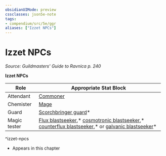 ```yaml
---
obsidianUIMode: preview
cssclasses: json5e-note
tags:
- compendium/src/5e/ggr
aliases: ["Izzet NPCs"]
---
```

# Izzet NPCs
*Source: Guildmasters' Guide to Ravnica p. 240* 

**Izzet NPCs**

| Role | Appropriate Stat Block |
|------|------------------------|
| Attendant | [Commoner](2-Mechanics/CLI/bestiary/humanoid/commoner.md) |
| Chemister | [Mage](2-Mechanics/CLI/bestiary/humanoid/mage.md) |
| Guard | [Scorchbringer guard](2-Mechanics/CLI/bestiary/humanoid/scorchbringer-guard-ggr.md)* |
| Magic tester | [Flux blastseeker](2-Mechanics/CLI/bestiary/humanoid/flux-blastseeker-ggr.md),* [cosmotronic blastseeker](2-Mechanics/CLI/bestiary/humanoid/cosmotronic-blastseeker-ggr.md),* [counterflux blastseeker](2-Mechanics/CLI/bestiary/humanoid/counterflux-blastseeker-ggr.md),* or [galvanic blastseeker](2-Mechanics/CLI/bestiary/humanoid/galvanic-blastseeker-ggr.md)* |
^izzet-npcs

* Appears in this chapter